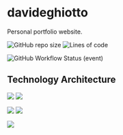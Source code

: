 # davideghiotto

Personal portfolio website.

![GitHub repo size](https://img.shields.io/github/repo-size/davide97g/davideghiotto)
![Lines of code](https://img.shields.io/tokei/lines/github/davide97g/davideghiotto?label=lines%20of%20code)

![GitHub Workflow Status (event)](https://img.shields.io/github/workflow/status/davide97g/davideghiotto/deploy-hosting?event=push)

## Technology Architecture

![](https://img.shields.io/static/v1?label=angular&message=webapp&color=red&logo=angular)
![](https://img.shields.io/static/v1?label=firebase&message=hosting&color=orange&logo=firebase)

![](https://img.shields.io/static/v1?label=python&message=backend&color=blue&logo=python)
![](https://img.shields.io/static/v1?label=heroku&message=server&color=purple&logo=heroku)

![](https://img.shields.io/static/v1?label=mongodb&message=database&color=green&logo=mongodb)
